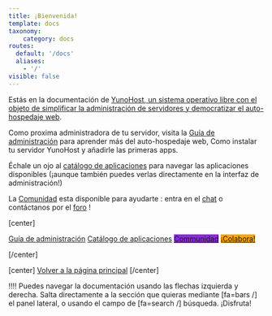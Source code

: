 ```yaml
---
title: ¡Bienvenida!
template: docs
taxonomy:
    category: docs
routes:
  default: '/docs'
  aliases:
    - '/'
visible: false
---
```


Estás en la documentación de [YunoHost, un sistema operativo libre con el objeto de simplificar la administración de servidores y democratizar el auto-hospedaje web](/whatsyunohost).

Como proxima administradora de tu servidor, visita la [Guía de administración](/admindoc) para aprender más del auto-hospedaje web, Como instalar tu servidor YunoHost y añadirle las primeras apps.

Échale un ojo al [catálogo de aplicaciones](https://apps.yunohost.org) para navegar las aplicaciones disponibles (¡aunque también puedes verlas directamente en la interfaz de administración!)

La [Comunidad](/community) esta disponible para ayudarte : entra en el [chat](/chat_rooms) o contáctanos por el [foro](/community/forum) !

[center]

<a href="/admindoc" class="btn btn-lg btn-primary inline"><i class="fa fa-cogs"></i> Guía de administración</a>
<a href="/apps" class="btn btn-lg btn-success inline"><i class="fa fa-cubes"></i> Catálogo de aplicaciones</a>
<a href="/community" class="btn btn-lg btn-primary" style="background: blueviolet;border-color: blueviolet;"><i class="fa fa-users"></i> Communidad</a>
<a href="/contribute" style="background: orange; border-color: orange;" class="btn btn-lg btn-error"><i class="fa fa-heart"></i> ¡Colabora!</a>

[/center]

[center]
<a href="https://yunohost.org/" class="btn btn-lg inline"><i class="fa fa-fw fa-arrow-left"></i> Volver a la página principal</a>
[/center]

!!!! Puedes navegar la documentación usando las flechas izquierda y derecha. Salta directamente a la sección que quieras mediante [fa=bars /] el panel lateral, o usando el campo de [fa=search /] búsqueda. ¡Disfruta!
